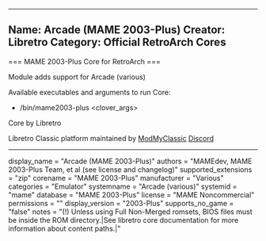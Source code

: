 -----------------------
Name: Arcade (MAME 2003-Plus)
Creator: Libretro
Category: Official RetroArch Cores
-----------------------

=== MAME 2003-Plus Core for RetroArch ===

Module adds support for Arcade (various)

Available executables and arguments to run Core:
- /bin/mame2003-plus <rom> <clover_args>

Core by Libretro

Libretro Classic platform maintained by [ModMyClassic](https://modmyclassic.com) [Discord](https://discordapp.com/invite/8gygsrw)

-----------------------

display_name = "Arcade (MAME 2003-Plus)"
authors = "MAMEdev, MAME 2003-Plus Team, et al (see license and changelog)"
supported_extensions = "zip"
corename = "MAME 2003-Plus"
manufacturer = "Various"
categories = "Emulator"
systemname = "Arcade (various)"
systemid = "mame"
database = "MAME 2003-Plus"
license = "MAME Noncommercial"
permissions = ""
display_version = "2003-Plus"
supports_no_game = "false"
notes = "(!) Unless using Full Non-Merged romsets, BIOS files must be inside the ROM directory.|See libretro core documentation for more information about content paths.|"
